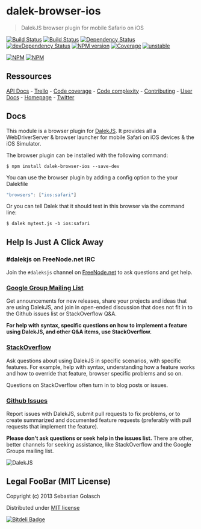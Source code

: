 dalek-browser-ios
=====================

> DalekJS browser plugin for mobile Safario on iOS

[![Build Status](https://travis-ci.org/dalekjs/dalek-browser-ios.png)](https://travis-ci.org/dalekjs/dalek-browser-ios)
[![Build Status](https://drone.io/github.com/dalekjs/dalek-browser-ios/status.png)](https://drone.io/github.com/dalekjs/dalek-browser-ios/latest)
[![Dependency Status](https://david-dm.org/dalekjs/dalek-browser-ios.png)](https://david-dm.org/dalekjs/dalek-browser-ios)
[![devDependency Status](https://david-dm.org/dalekjs/dalek-browser-ios/dev-status.png)](https://david-dm.org/dalekjs/dalek-browser-ios#info=devDependencies)
[![NPM version](https://badge.fury.io/js/dalek-browser-ios.png)](http://badge.fury.io/js/dalek-browser-ios)
[![Coverage](http://dalekjs.com/package/dalek-browser-ios/master/coverage/coverage.png)](http://dalekjs.com/package/dalek-browser-ios/master/coverage/index.html)
[![unstable](https://rawgithub.com/hughsk/stability-badges/master/dist/unstable.svg)](http://github.com/hughsk/stability-badges)

[![NPM](https://nodei.co/npm/dalek-browser-ios.png)](https://nodei.co/npm/dalek-browser-ios/)
[![NPM](https://nodei.co/npm-dl/dalek-browser-ios.png)](https://nodei.co/npm/dalek-browser-ios/)

## Ressources

[API Docs](http://dalekjs.com/package/dalek-browser-ios/master/api/index.html) -
[Trello](https://trello.com/b/xhw6Jv7A/dalek-browser-ios) -
[Code coverage](http://dalekjs.com/package/dalek-browser-ios/master/coverage/index.html) -
[Code complexity](http://dalekjs.com/package/dalek-browser-ios/master/complexity/index.html) -
[Contributing](https://github.com/dalekjs/dalek-browser-ios/blob/master/CONTRIBUTING.md) -
[User Docs](http://dalekjs.com/docs/chrome.html) -
[Homepage](http://dalekjs.com) -
[Twitter](http://twitter.com/dalekjs)

## Docs

This module is a browser plugin for [DalekJS](//github.com/dalekjs/dalek).
It provides all a WebDriverServer & browser launcher for mobile Safari on iOS devices & the iOS Simulator.

The browser plugin can be installed with the following command:

```
$ npm install dalek-browser-ios --save-dev
```

You can use the browser plugin by adding a config option to the your Dalekfile

```js
"browsers": ["ios:safari"]
```

Or you can tell Dalek that it should test in this browser via the command line:

```
$ dalek mytest.js -b ios:safari
```

## Help Is Just A Click Away

### #dalekjs on FreeNode.net IRC

Join the `#daleksjs` channel on [FreeNode.net](http://freenode.net) to ask questions and get help.

### [Google Group Mailing List](https://groups.google.com/forum/#!forum/dalekjs)

Get announcements for new releases, share your projects and ideas that are
using DalekJS, and join in open-ended discussion that does not fit in
to the Github issues list or StackOverflow Q&A.

**For help with syntax, specific questions on how to implement a feature
using DalekJS, and other Q&A items, use StackOverflow.**

### [StackOverflow](http://stackoverflow.com/questions/tagged/dalekjs)

Ask questions about using DalekJS in specific scenarios, with
specific features. For example, help with syntax, understanding how a feature works and
how to override that feature, browser specific problems and so on.

Questions on StackOverflow often turn in to blog posts or issues.

### [Github Issues](//github.com/dalekjs/dalek-browser-ios/issues)

Report issues with DalekJS, submit pull requests to fix problems, or to
create summarized and documented feature requests (preferably with pull
requests that implement the feature).

**Please don't ask questions or seek help in the issues list.** There are
other, better channels for seeking assistance, like StackOverflow and the
Google Groups mailing list.

![DalekJS](https://raw.github.com/dalekjs/dalekjs.com/master/img/logo.jpg)

## Legal FooBar (MIT License)

Copyright (c) 2013 Sebastian Golasch

Distributed under [MIT license](https://github.com/dalekjs/dalek-browser-ios/blob/master/LICENSE-MIT)



[![Bitdeli Badge](https://d2weczhvl823v0.cloudfront.net/dalekjs/dalek-browser-ios/trend.png)](https://bitdeli.com/free "Bitdeli Badge")

